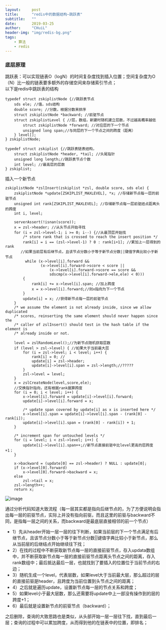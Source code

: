 ```yaml
---
layout:     post
title:      "redis中的数据结构—跳跃表"
subtitle:   ""
date:       2019-03-25
author:     "CHuiL"
header-img: "img/redis-bg.png"
tags:
    - 算法
    - redis
---
```



### 底层原理
跳跃表：可以实现链表O（logN）的时间复杂度找到插入位置；空间复杂度为O（N）比一般的链表要多额外的存储空间来存储索引节点；  
以下是redis中跳跃表的结构
```
typedef struct zskiplistNode {//跳跃表节点
    sds ele; //值，sds结构
    double score; //分数，根据分数来排序
    struct zskiplistNode *backward; //前驱节点
    struct zskiplistLevel { //层，数组，新建时随机建立层数，不过越高概率越低
        struct zskiplistNode *forward; //对应层的下一个节点
        unsigned long span;//与同层的下一个节点之间的跨度（距离）
    } level[];
} zskiplistNode;

typedef struct zskiplist {//跳跃表链表结构，
    struct zskiplistNode *header, *tail; //头尾指针
    unsigned long length;//跳跃表节点个数
    int level; //最高层的层数
} zskiplist;

```
插入一个新节点
```
zskiplistNode *zslInsert(zskiplist *zsl, double score, sds ele) {
    zskiplistNode *update[ZSKIPLIST_MAXLEVEL], *x; //存储新节点每一层的前驱节点
    unsigned int rank[ZSKIPLIST_MAXLEVEL]; //存储新节点每一层前驱结点距离头的跨度
    int i, level;

    serverAssert(!isnan(score));
    x = zsl->header; //从头节点开始寻找
    for (i = zsl->level-1; i >= 0; i--) {//从最顶层开始找
        /* store rank that is crossed to reach the insert position */
        rank[i] = i == (zsl->level-1) ? 0 : rank[i+1]; //累加上一层得到的rank
       //如果当前层有后继节点，且该节点分数小于等于新节点分数||键值字典比较小于新节点
         while (x->level[i].forward &&
                (x->level[i].forward->score < score ||
                    (x->level[i].forward->score == score &&
                    sdscmp(x->level[i].forward->ele,ele) < 0)))
        {   
            rank[i] += x->level[i].span; //加上跨度
            x = x->level[i].forward;//则x指向为下一个节点
        }
        update[i] = x; //获得新节点每一层的前驱节点
    }
    /* we assume the element is not already inside, since we allow duplicated
    /* scores, reinserting the same element should never happen since the
    /* caller of zslInsert() should test in the hash table if the element is
    /* already inside or not. 
     
    level = zslRandomLevel();//为新节点随机获取层数
    if (level > zsl->level) { //如果大于当前最大层
        for (i = zsl->level; i < level; i++) {
            rank[i] = 0; //
            update[i] = zsl->header;
            update[i]->level[i].span = zsl->length;//?????
        }
        zsl->level = level;
    }
    x = zslCreateNode(level,score,ele);
    //交换指针指向，还有根据rank据算跨度
    for (i = 0; i < level; i++) {
        x->level[i].forward = update[i]->level[i].forward; 
        update[i]->level[i].forward = x;

        /* update span covered by update[i] as x is inserted here */
        x->level[i].span = update[i]->level[i].span - (rank[0] - rank[i]);
        update[i]->level[i].span = (rank[0] - rank[i]) + 1;
    }

    /* increment span for untouched levels */
    for (i = level; i < zsl->level; i++) {
        update[i]->level[i].span++;//新节点直接前驱中比level更高的层跨度+1；
    }

    x->backward = (update[0] == zsl->header) ? NULL : update[0];
    if (x->level[0].forward)
        x->level[0].forward->backward = x;
    else
        zsl->tail = x;
    zsl->length++;
    return x;
```

![image](/chuil/img/algorithm/19-08-22-4.png)




通过分析代码知道大致流程（每一层其实都是指向后继节点的，为了方便说明会指出每一层的前驱节点，实际上并没有指向前驱，而且这里的前驱与backward不同，是指每一层之间的关系，而backward是最底层直接相邻的前一个节点）
- 1）先从header开始一层一层的往下判断，如果当前层的下一个节点满足有后继节点，且该节点分数小于等于新节点分数||键值字典比较小于新节点，那么从当前层的后继结点开始继续往下找；
- 2）在找的过程中不断获取新节点每一层的直接前驱节点，存入updata数组中，并不断获取新节点每一层的直接前驱节点距离头节点之间的距离，存入rank数组中；最后抵达最后一层，也就找到了要插入的位置位于当前节点的右边；
- 3）随机生成一个level，代表层数，如果level大于当前最大层，那么超过的层的直接前驱是header，且跨度为当前位置到头节点之间的距离；
- 4）之后就是遍历update，设置新节点每一层的节点关系和跨度；
- 5）如果level小于最大层数，那么还需要将update中上一部没有操作到的层的跨度+1；
- 6）最后就是设置新节点的前驱节点（backward）；

之后删除，查询的大致思路也是类似，从头部开始一层一层往下找，直到最后一层；查询的过程中可以累加跨度，从而得到他的在链表中的位置，即排名；
